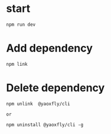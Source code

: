 # start

```
npm run dev
```


# Add dependency

```
npm link

```

# Delete dependency

```
npm unlink  @yaoxfly/cli

or

npm uninstall @yaoxfly/cli -g
```




